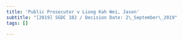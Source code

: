 ```yaml
---
title: 'Public Prosecutor v Liong Kah Wei, Jason'
subtitle: "[2019] SGDC 182 / Decision Date: 2\_September\_2019"
tags: []

---
```

